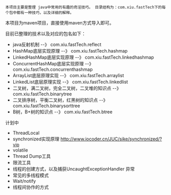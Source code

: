   	本项目主要是整理 java中常用的有趣的奇淫技巧。 目录结构为：com.xiu.fastTech下的每个包中都有一种技巧，以及详细的解释。
本项目为maven项目，直接使用maven方式导入即可。

目前已整理的技术以及对应的包名如下：
- java反射机制 						--》				com.xiu.fastTech.reflect
- HashMap底层实现原理					--》				com.xiu.fastTech.hashmap
- LinkedHashMap底层实现原理   	 		--》 				com.xiu.fastTech.linkedhashmap
- ConcurrentHashMap底层实现原理  		--》 				com.xiu.fastTech.concurrenthashmap
- ArrayList底层原理实现     				--》 				com.xiu.fastTech.arraylist
- LinkedList底层原理实现 				--》 				com.xiu.fastTech.linkedlist
- 二叉树，满二叉树，完全二叉树，二叉堆的知识点	--》				com.xiu.fastTech.binarytree
- 二叉排序树，平衡二叉树，红黑树的知识点    	--》				com.xiu.fastTech.binarysorttree			
- B树，B+树的知识点						--》				com.xiu.fastTech.btree	


计划中
- ThreadLocal
- synchronized实现原理 http://www.iocoder.cn/JUC/sike/synchronized/?vip
- volatile
- Thread Dump工具
- 限流工具
- 线程的创建方式，以及捕获UncaughtExceptionHandler 异常
- 常见的多线程模式
- Wait/notify	
- 线程间协作的方式